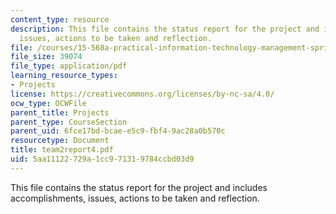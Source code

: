 ```yaml
---
content_type: resource
description: This file contains the status report for the project and includes accomplishments,
  issues, actions to be taken and reflection.
file: /courses/15-568a-practical-information-technology-management-spring-2005/5aa11122729a1cc971319784ccbd03d9_team2report4.pdf
file_size: 39074
file_type: application/pdf
learning_resource_types:
- Projects
license: https://creativecommons.org/licenses/by-nc-sa/4.0/
ocw_type: OCWFile
parent_title: Projects
parent_type: CourseSection
parent_uid: 6fce17bd-bcae-e5c9-fbf4-9ac28a0b570c
resourcetype: Document
title: team2report4.pdf
uid: 5aa11122-729a-1cc9-7131-9784ccbd03d9
---
```

This file contains the status report for the project and includes accomplishments, issues, actions to be taken and reflection.